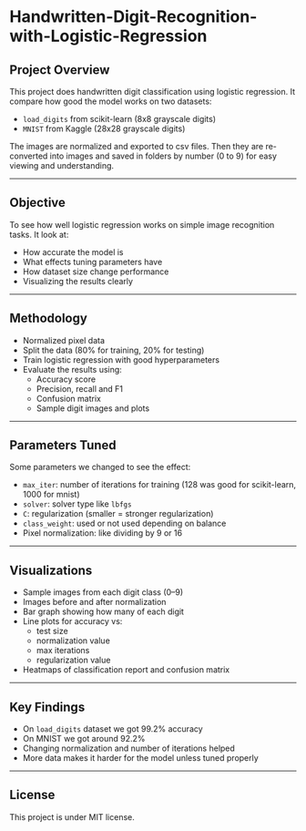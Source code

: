 # Handwritten-Digit-Recognition-with-Logistic-Regression

## Project Overview

This project does handwritten digit classification using logistic regression. It compare how good the model works on two datasets:
- `load_digits` from scikit-learn (8x8 grayscale digits)
- `MNIST` from Kaggle (28x28 grayscale digits)

The images are normalized and exported to csv files. Then they are re-converted into images and saved in folders by number (0 to 9) for easy viewing and understanding.

---

## Objective

To see how well logistic regression works on simple image recognition tasks. It look at:
- How accurate the model is
- What effects tuning parameters have
- How dataset size change performance
- Visualizing the results clearly

---

## Methodology

- Normalized pixel data
- Split the data (80% for training, 20% for testing)
- Train logistic regression with good hyperparameters
- Evaluate the results using:
  - Accuracy score
  - Precision, recall and F1
  - Confusion matrix
  - Sample digit images and plots

---

## Parameters Tuned

Some parameters we changed to see the effect:
- `max_iter`: number of iterations for training (128 was good for scikit-learn, 1000 for mnist)
- `solver`: solver type like `lbfgs`
- `C`: regularization (smaller = stronger regularization)
- `class_weight`: used or not used depending on balance
- Pixel normalization: like dividing by 9 or 16

---

## Visualizations

- Sample images from each digit class (0–9)
- Images before and after normalization
- Bar graph showing how many of each digit
- Line plots for accuracy vs:
  - test size
  - normalization value
  - max iterations
  - regularization value
- Heatmaps of classification report and confusion matrix

---

## Key Findings

- On `load_digits` dataset we got 99.2% accuracy
- On MNIST we got around 92.2%
- Changing normalization and number of iterations helped
- More data makes it harder for the model unless tuned properly

---


## License

This project is under MIT license.
